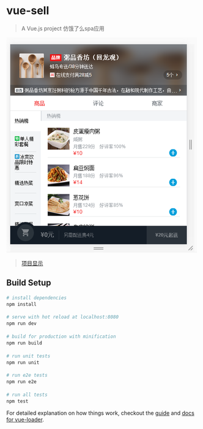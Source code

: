 # vue-sell

> A Vue.js project 仿饿了么spa应用

![image](https://github.com/Zhulinjiuying/vue-sell/blob/master/overview.png)
>[项目显示](https://bortala17.github.io/VueDemo/#/goods)

## Build Setup

``` bash
# install dependencies
npm install

# serve with hot reload at localhost:8080
npm run dev

# build for production with minification
npm run build

# run unit tests
npm run unit

# run e2e tests
npm run e2e

# run all tests
npm test
```

For detailed explanation on how things work, checkout the [guide](http://vuejs-templates.github.io/webpack/) and [docs for vue-loader](http://vuejs.github.io/vue-loader).
